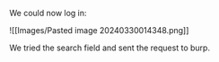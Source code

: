 
We could now log in:

![[Images/Pasted image 20240330014348.png]]

We tried the search field and sent the request to burp.



